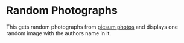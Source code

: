 # Random Photographs

This gets random photographs from [picsum photos](https://picsum.photos/) and displays one random image with the authors name in it.